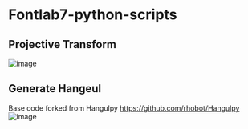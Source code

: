 # Fontlab7-python-scripts

## Projective Transform
![image](https://user-images.githubusercontent.com/74699528/194976392-cae67a46-629b-4e13-914f-5c3cf3de3526.png)


## Generate Hangeul
Base code forked from Hangulpy
https://github.com/rhobot/Hangulpy
![image](https://user-images.githubusercontent.com/74699528/194976419-ef881055-87c3-466c-b0b6-04ea11c377b9.png)
